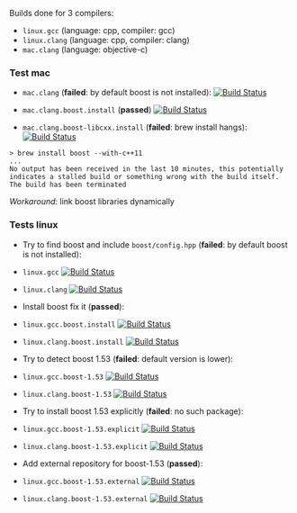 Builds done for 3 compilers:
* `linux.gcc` (language: cpp, compiler: gcc)
* `linux.clang` (language: cpp, compiler: clang)
* `mac.clang` (language: objective-c)

### Test mac
* `mac.clang` (**failed**: by default boost is not installed):
[![Build Status][link_mac_clang]][link_branches]

* `mac.clang.boost.install` (**passed**)
[![Build Status][link_mac_clang_boost_install]][link_branches]

* `mac.clang.boost-libcxx.install` (**failed**: brew install hangs):
[![Build Status][link_mac_clang_boost_libcxx_install]][link_branches]

```
> brew install boost --with-c++11
...
No output has been received in the last 10 minutes, this potentially indicates a stalled build or something wrong with the build itself.
The build has been terminated
```
*Workaround*: link boost libraries dynamically


### Tests linux
* Try to find boost and include `boost/config.hpp` (**failed**: by default boost is not installed):
 * `linux.gcc`
[![Build Status][link_linux_gcc]][link_branches]
 * `linux.clang`
[![Build Status][link_linux_clang]][link_branches]

* Install boost fix it (**passed**):
 * `linux.gcc.boost.install`
[![Build Status][link_linux_gcc_boost_install]][link_branches]
 * `linux.clang.boost.install`
[![Build Status][link_linux_clang_boost_install]][link_branches]

* Try to detect boost 1.53 (**failed**: default version is lower):
 * `linux.gcc.boost-1.53`
[![Build Status][link_linux_gcc_boost_1_53]][link_branches]
 * `linux.clang.boost-1.53`
[![Build Status][link_linux_clang_boost_1_53]][link_branches]

* Try to install boost 1.53 explicitly (**failed**: no such package):
 * `linux.gcc.boost-1.53.explicit`
[![Build Status][link_linux_gcc_boost_1_53_explicit]][link_branches]
 * `linux.clang.boost-1.53.explicit`
[![Build Status][link_linux_clang_boost_1_53_explicit]][link_branches]

* Add external repository for boost-1.53 (**passed**):
 * `linux.gcc.boost-1.53.external`
[![Build Status][link_linux_gcc_boost_1_53_external]][link_branches]
 * `linux.clang.boost-1.53.external`
[![Build Status][link_linux_clang_boost_1_53_external]][link_branches]

[link_branches]: https://travis-ci.org/travis-ci-tester/travis-test-boost

[link_mac_clang]: https://travis-ci.org/travis-ci-tester/travis-test-boost.png?branch=mac.clang
[link_mac_clang_boost_install]: https://travis-ci.org/travis-ci-tester/travis-test-boost.png?branch=mac.clang.boost.install
[link_mac_clang_boost_libcxx_install]: https://travis-ci.org/travis-ci-tester/travis-test-boost.png?branch=mac.clang.boost-libcxx.install
[link_linux_gcc]: https://travis-ci.org/travis-ci-tester/travis-test-boost.png?branch=linux.gcc
[link_linux_clang]: https://travis-ci.org/travis-ci-tester/travis-test-boost.png?branch=linux.clang
[link_linux_gcc_boost_install]: https://travis-ci.org/travis-ci-tester/travis-test-boost.png?branch=linux.gcc.boost.install
[link_linux_clang_boost_install]: https://travis-ci.org/travis-ci-tester/travis-test-boost.png?branch=linux.clang.boost.install
[link_linux_gcc_boost_1_53]: https://travis-ci.org/travis-ci-tester/travis-test-boost.png?branch=linux.gcc.boost-1.53
[link_linux_clang_boost_1_53]: https://travis-ci.org/travis-ci-tester/travis-test-boost.png?branch=linux.clang.boost-1.53
[link_linux_gcc_boost_1_53_explicit]: https://travis-ci.org/travis-ci-tester/travis-test-boost.png?branch=linux.gcc.boost-1.53.explicit
[link_linux_clang_boost_1_53_explicit]: https://travis-ci.org/travis-ci-tester/travis-test-boost.png?branch=linux.clang.boost-1.53.explicit
[link_linux_gcc_boost_1_53_external]: https://travis-ci.org/travis-ci-tester/travis-test-boost.png?branch=linux.gcc.boost-1.53.external
[link_linux_clang_boost_1_53_external]: https://travis-ci.org/travis-ci-tester/travis-test-boost.png?branch=linux.clang.boost-1.53.external
